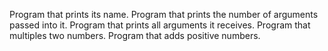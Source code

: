 Program that prints its name.
Program that prints the number of arguments passed into it.
Program that prints all arguments it receives.
Program that multiples two numbers.
Program that adds positive numbers.
